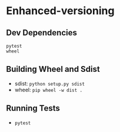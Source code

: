 # Enhanced-versioning

## Dev Dependencies

```
pytest
wheel
```

## Building Wheel and Sdist

* sdist: `python setup.py sdist`
* wheel: `pip wheel -w dist .`


## Running Tests

* `pytest`
